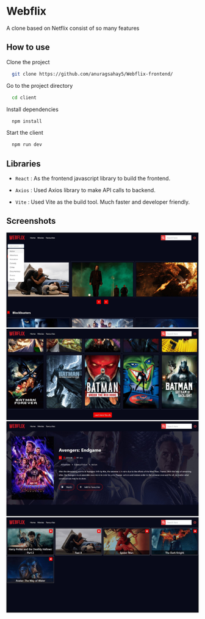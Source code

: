 # Webflix

A clone based on Netflix consist of so many features 


## How to use

Clone the project

```bash
  git clone https://github.com/anuragsahay5/Webflix-frontend/
```

Go to the project directory

```bash
  cd client
```

Install dependencies

```bash
  npm install
```

Start the client

```bash
  npm run dev
```

## Libraries

- ``` React ``` : As the frontend javascript library to build the frontend.

- ``` Axios ``` : Used Axios library to make API calls to backend.

- ``` Vite ``` : Used Vite as the build tool. Much faster and developer friendly.


## Screenshots

![Find by genres](./ss/Find_by_genre.jpg)
![Search what you like to see](./ss/Search_movie.jpg)
![Watch and Add to Your Favourites](./ss/Watch_addtofav.jpg)
![Maintain your list](./ss/favs_list.jpg)

